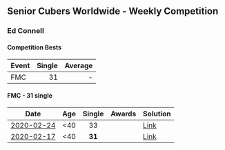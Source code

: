 ## Senior Cubers Worldwide - Weekly Competition
### Ed Connell

#### Competition Bests

| Event | Single | Average |
| -- | --: | --: |
| FMC | 31 | - |

#### FMC - 31 single

| Date | Age | Single | Awards | Solution |
| :--: | :--: | :--: | :--: | :-- |
| [2020-02-24](../fmc/2020-02-24.md) | <40 | 33 |  | [Link](https://www.facebook.com/groups/1604105099735401/permalink/2146673152145257/) |
| [2020-02-17](../fmc/2020-02-17.md) | <40 | **31** |  | [Link](https://www.facebook.com/groups/1604105099735401/permalink/2138923996253506/) |


<!-- Global site tag (gtag.js) - Google Analytics -->
<script async src="https://www.googletagmanager.com/gtag/js?id=UA-86348435-3"></script>
<script>window.dataLayer = window.dataLayer || []; function gtag() {dataLayer.push(arguments);} gtag('js', new Date()); gtag('config', 'UA-86348435-3');</script>
